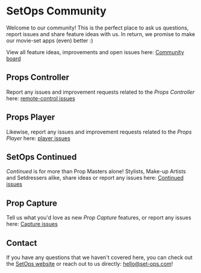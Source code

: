 # SetOps Community
Welcome to our community! This is the perfect place to ask us questions, report issues and share feature ideas with us. In return, we promise to make our movie-set apps (even) better :)

View all feature ideas, improvements and open issues here: [Community board](https://github.com/orgs/set-ops/projects/1)

## Props Controller
Report any issues and improvement requests related to the *Props Controller* here: [remote-control issues](https://github.com/set-ops/remote-control/issues)

## Props Player
Likewise, report any issues and improvement requests related to the *Props Player* here: [player issues](https://github.com/set-ops/player/issues)

## SetOps Continued
*Continued* is for more than Prop Masters alone!  Stylists, Make-up Artists and Setdressers alike, share ideas or report any issues here: [Continued issues](https://github.com/set-ops/continued/issues)

## Prop Capture
Tell us what you'd love as new *Prop Capture* features, or report any issues here: [Capture issues](https://github.com/set-ops/capture/issues)

## Contact
If you have any questions that we haven't covered here, you can check out the [SetOps website](https://set-ops.com) or reach out to us directly: [hello@set-ops.com](mailto:hello@set-ops.com)!

